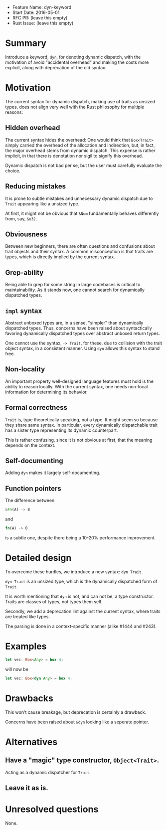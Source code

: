 - Feature Name: dyn-keyword
- Start Date: 2016-05-01
- RFC PR: (leave this empty)
- Rust Issue: (leave this empty)

# Summary
[summary]: #summary

Introduce a keyword, `dyn`, for denoting dynamic dispatch, with the motivation
of avoid "accidental overhead" and making the costs more explicit, along with
deprecation of the old syntax.

# Motivation
[motivation]: #motivation

The current syntax for dynamic dispatch, making use of traits as unsized types,
does not align very well with the Rust philosophy for multiple reasons:

## Hidden overhead

The current syntax hides the overhead: One would think that `Box<Trait>` simply
carried the overhead of the allocation and indirection, but, in fact, the major
overhead stems from dynamic dispatch. This expense is rather implicit, in that
there is denotation nor sigil to signify this overhead.

Dynamic dispatch is not bad per se, but the user must carefully evaluate the
choice.

## Reducing mistakes

It is prone to subtle mistakes and unnecessary dynamic dispatch due to
`Trait` appearing like a unsized type.

At first, it might not be obvious that `&Num` fundamentally behaves differently
from, say, `&u32`.

## Obviousness

Between new beginners, there are often questions and confusions about trait
objects and their syntax. A common misconception is that traits are types,
which is directly implied by the current syntax.

## Grep-ability

Being able to grep for some string in large codebases is critical to
maintainability. As it stands now, one cannot search for dynamically dispatched
types.

## `impl` syntax

Abstract unboxed types are, in a sense, "simpler" than dynamically dispatched
types. Thus, concerns have been raised about syntactically favoring dynamically
dispatched types over abstract unboxed return types.

One cannot use the syntax, `-> Trait`, for these, due to collision with the
trait object syntax, in a consistent manner. Using `dyn` allows this syntax to
stand free.

## Non-locality

An important property well-designed language features must hold is the ability
to reason locally. With the current syntax, one needs non-local information for
determining its behavior.

## Formal correctness

`Trait` is, type theoretically speaking, not a type. It might seem so because
they share same syntax. In particular, every dynamically dispatchable trait has
a sister type representing its dynamic counterpart.

This is rather confusing, since it is not obvious at first, that the meaning
depends on the context.

## Self-documenting

Adding `dyn` makes it largely self-documenting.

## Function pointers

The difference between

```rust
&Fn(A) -> B
```

and

```rust
fn(A) -> B
```

is a subtle one, despite there being a 10-20% performance improvement.

# Detailed design
[design]: #detailed-design

To overcome these hurdles, we introduce a new syntax: `dyn Trait`.

`dyn Trait` is an unsized type, which is the dynamically dispatched form of
`Trait`.

It is worth mentioning that `dyn` is not, and can not be, a type constructor.
Traits are classes of types, not types them self.

Secondly, we add a deprecation lint against the current syntax, where traits
are treated like types.

The parsing is done in a context-specific manner (alike #1444 and #243).

# Examples

```rust
let vec: Box<Any> = box 4;
```

will now be

```rust
let vec: Box<dyn Any> = box 4;
```

# Drawbacks
[drawbacks]: #drawbacks

This won't cause breakage, but deprecation is certainly a drawback.

Concerns have been raised about `&dyn` looking like a seperate pointer.

# Alternatives
[alternatives]: #alternatives

## Have a "magic" type constructor, `Object<Trait>`.

Acting as a dynamic dispatcher for `Trait`.

## Leave it as is.

# Unresolved questions
[unresolved]: #unresolved-questions

None.
